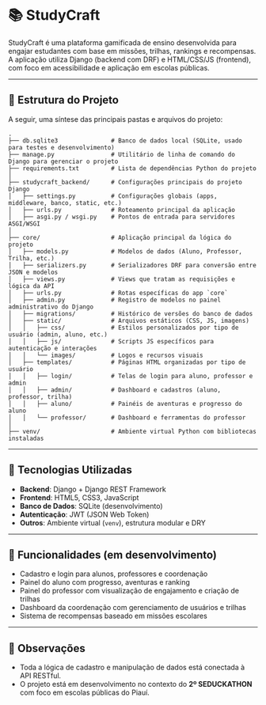 # 📚 StudyCraft

StudyCraft é uma plataforma gamificada de ensino desenvolvida para engajar estudantes com base em missões, trilhas, rankings e recompensas. A aplicação utiliza Django (backend com DRF) e HTML/CSS/JS (frontend), com foco em acessibilidade e aplicação em escolas públicas.

---

## 📁 Estrutura do Projeto

A seguir, uma síntese das principais pastas e arquivos do projeto:

```
.
├── db.sqlite3               # Banco de dados local (SQLite, usado para testes e desenvolvimento)
├── manage.py                # Utilitário de linha de comando do Django para gerenciar o projeto
├── requirements.txt         # Lista de dependências Python do projeto
│
├── studycraft_backend/      # Configurações principais do projeto Django
│   ├── settings.py          # Configurações globais (apps, middleware, banco, static, etc.)
│   ├── urls.py              # Roteamento principal da aplicação
│   ├── asgi.py / wsgi.py    # Pontos de entrada para servidores ASGI/WSGI
│
├── core/                    # Aplicação principal da lógica do projeto
│   ├── models.py            # Modelos de dados (Aluno, Professor, Trilha, etc.)
│   ├── serializers.py       # Serializadores DRF para conversão entre JSON e modelos
│   ├── views.py             # Views que tratam as requisições e lógica da API
│   ├── urls.py              # Rotas específicas do app `core`
│   ├── admin.py             # Registro de modelos no painel administrativo do Django
│   ├── migrations/          # Histórico de versões do banco de dados
│   ├── static/              # Arquivos estáticos (CSS, JS, imagens)
│   │   ├── css/             # Estilos personalizados por tipo de usuário (admin, aluno, etc.)
│   │   ├── js/              # Scripts JS específicos para autenticação e interações
│   │   └── images/          # Logos e recursos visuais
│   ├── templates/           # Páginas HTML organizadas por tipo de usuário
│   │   ├── login/           # Telas de login para aluno, professor e admin
│   │   ├── admin/           # Dashboard e cadastros (aluno, professor, trilha)
│   │   ├── aluno/           # Painéis de aventuras e progresso do aluno
│   │   └── professor/       # Dashboard e ferramentas do professor
│
├── venv/                    # Ambiente virtual Python com bibliotecas instaladas
```

---

## 🚀 Tecnologias Utilizadas

- **Backend**: Django + Django REST Framework
- **Frontend**: HTML5, CSS3, JavaScript
- **Banco de Dados**: SQLite (desenvolvimento)
- **Autenticação**: JWT (JSON Web Token)
- **Outros**: Ambiente virtual (`venv`), estrutura modular e DRY

---

## 🧩 Funcionalidades (em desenvolvimento)

- Cadastro e login para alunos, professores e coordenação
- Painel do aluno com progresso, aventuras e ranking
- Painel do professor com visualização de engajamento e criação de trilhas
- Dashboard da coordenação com gerenciamento de usuários e trilhas
- Sistema de recompensas baseado em missões escolares

---

## 📌 Observações

- Toda a lógica de cadastro e manipulação de dados está conectada à API RESTful.
- O projeto está em desenvolvimento no contexto do **2º SEDUCKATHON** com foco em escolas públicas do Piauí.
